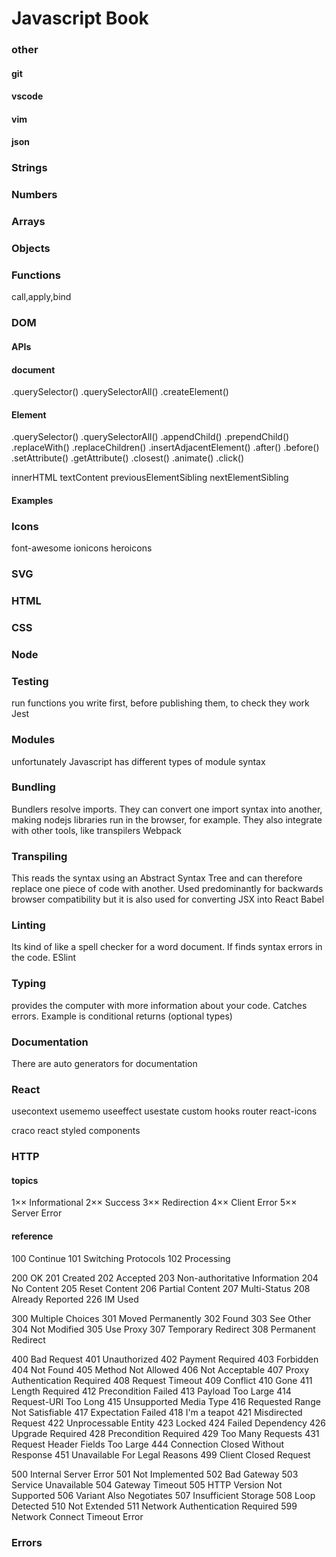 # Javascript Book


### other
#### git
#### vscode
#### vim
#### json
### Strings

### Numbers
### Arrays

### Objects

### Functions
call,apply,bind
### DOM

#### APIs
#### document
.querySelector()
.querySelectorAll()
.createElement()
#### Element
.querySelector()
.querySelectorAll()
.appendChild()
.prependChild()
.replaceWith()
.replaceChildren()
.insertAdjacentElement()
.after()
.before()
.setAttribute()
.getAttribute()
.closest()
.animate()
.click()


innerHTML
textContent
previousElementSibling
nextElementSibling

#### Examples

### Icons
font-awesome
ionicons
heroicons

### SVG


### HTML
### CSS

### Node


### Testing
run functions you write first, before publishing them, to check they work
Jest

### Modules
unfortunately Javascript has different types of module syntax
### Bundling
Bundlers resolve imports. They can convert one import syntax into another, making nodejs libraries run in the browser, for example. They also integrate with other tools, like transpilers
Webpack

### Transpiling
This reads the syntax using an Abstract Syntax Tree and can therefore replace one piece of code with another. Used predominantly for backwards browser compatibility but it is also used for converting JSX into React 
Babel

### Linting
Its kind of like a spell checker for a word document. If finds syntax errors in the code.
ESlint

### Typing
provides the computer with more information about your code. Catches errors.
Example is conditional returns (optional types)

### Documentation
There are auto generators for documentation

### React
usecontext
usememo
useeffect
usestate
custom hooks
router
react-icons

craco react
styled components

### HTTP
#### topics
1×× Informational
2×× Success
3×× Redirection
4×× Client Error
5×× Server Error

#### reference
100 Continue
101 Switching Protocols
102 Processing

200 OK
201 Created
202 Accepted
203 Non-authoritative Information
204 No Content
205 Reset Content
206 Partial Content
207 Multi-Status
208 Already Reported
226 IM Used

300 Multiple Choices
301 Moved Permanently
302 Found
303 See Other
304 Not Modified
305 Use Proxy
307 Temporary Redirect
308 Permanent Redirect

400 Bad Request
401 Unauthorized
402 Payment Required
403 Forbidden
404 Not Found
405 Method Not Allowed
406 Not Acceptable
407 Proxy Authentication Required
408 Request Timeout
409 Conflict
410 Gone
411 Length Required
412 Precondition Failed
413 Payload Too Large
414 Request-URI Too Long
415 Unsupported Media Type
416 Requested Range Not Satisfiable
417 Expectation Failed
418 I'm a teapot
421 Misdirected Request
422 Unprocessable Entity
423 Locked
424 Failed Dependency
426 Upgrade Required
428 Precondition Required
429 Too Many Requests
431 Request Header Fields Too Large
444 Connection Closed Without Response
451 Unavailable For Legal Reasons
499 Client Closed Request

500 Internal Server Error
501 Not Implemented
502 Bad Gateway
503 Service Unavailable
504 Gateway Timeout
505 HTTP Version Not Supported
506 Variant Also Negotiates
507 Insufficient Storage
508 Loop Detected
510 Not Extended
511 Network Authentication Required
599 Network Connect Timeout Error

### Errors
